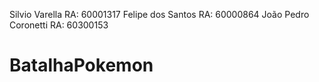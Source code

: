 Silvio Varella             RA: 60001317
Felipe dos Santos          RA: 60000864
João Pedro Coronetti       RA: 60300153
# BatalhaPokemon         
